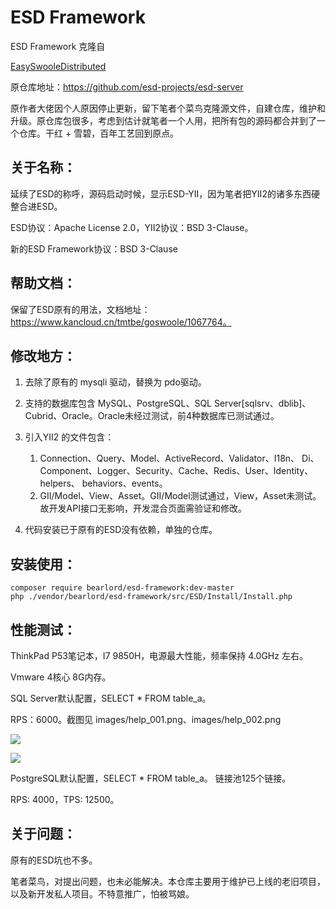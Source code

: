 # ESD Framework
ESD Framework 克隆自

[EasySwooleDistributed](https://github.com/esd-projects/esd-server)

原仓库地址：https://github.com/esd-projects/esd-server



原作者大佬因个人原因停止更新，留下笔者个菜鸟克隆源文件，自建仓库，维护和升级。原仓库包很多，考虑到估计就笔者一个人用，把所有包的源码都合并到了一个仓库。干红 + 雪碧，百年工艺回到原点。



## 关于名称：

延续了ESD的称呼，源码启动时候，显示ESD-YII，因为笔者把YII2的诸多东西硬整合进ESD。

ESD协议：Apache License 2.0，YII2协议：BSD 3-Clause。

新的ESD Framework协议：BSD 3-Clause



## 帮助文档：

保留了ESD原有的用法，文档地址：https://www.kancloud.cn/tmtbe/goswoole/1067764。



## 修改地方：

1. 去除了原有的 mysqli 驱动，替换为 pdo驱动。
2. 支持的数据库包含 MySQL、PostgreSQL、SQL Server[sqlsrv、dblib]、Cubrid、Oracle。Oracle未经过测试，前4种数据库已测试通过。
3. 引入YII2 的文件包含：
   1. Connection、Query、Model、ActiveRecord、Validator、I18n、  Di、Component、Logger、Security、Cache、Redis、User、Identity、helpers、 behaviors、events。
   2. GII/Model、View、Asset。GII/Model测试通过，View，Asset未测试。故开发API接口无影响，开发混合页面需验证和修改。

4. 代码安装已于原有的ESD没有依赖，单独的仓库。



## 安装使用：

```
composer require bearlord/esd-framework:dev-master 
php ./vendor/bearlord/esd-framework/src/ESD/Install/Install.php 
```



## 性能测试：

ThinkPad P53笔记本，I7 9850H，电源最大性能，频率保持 4.0GHz 左右。

Vmware 4核心 8G内存。

SQL Server默认配置，SELECT * FROM table_a。



RPS：6000。截图见 images/help_001.png、images/help_002.png

  ![](E:\AMPServer\Swoole\esd-framework\images\help_001.png)

![](E:\AMPServer\Swoole\esd-framework\images\help_002.png)


PostgreSQL默认配置，SELECT * FROM table_a。
链接池125个链接。

RPS: 4000，TPS: 12500。

## 关于问题：

原有的ESD坑也不多。

笔者菜鸟，对提出问题，也未必能解决。本仓库主要用于维护已上线的老旧项目，以及新开发私人项目。不特意推广，怕被骂娘。
